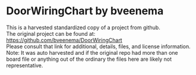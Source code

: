 
# DoorWiringChart by bveenema  
This is a harvested standardized copy of a project from github.  
The original project can be found at:  
https://github.com/bveenema/DoorWiringChart  
Please consult that link for additional, details, files, and license information.  
Note: It was auto harvested and if the original repo had more than one board file or anything out of the ordinary the files here are likely not representative.  
    